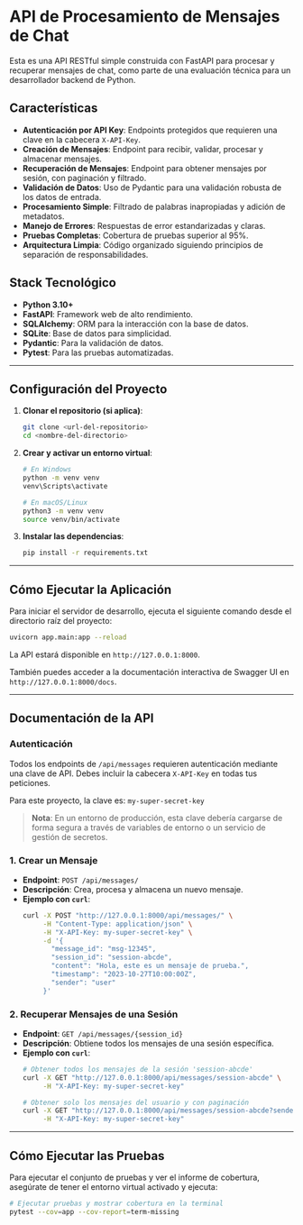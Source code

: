 # API de Procesamiento de Mensajes de Chat

Esta es una API RESTful simple construida con FastAPI para procesar y recuperar mensajes de chat, como parte de una evaluación técnica para un desarrollador backend de Python.

## Características

- **Autenticación por API Key**: Endpoints protegidos que requieren una clave en la cabecera `X-API-Key`.
- **Creación de Mensajes**: Endpoint para recibir, validar, procesar y almacenar mensajes.
- **Recuperación de Mensajes**: Endpoint para obtener mensajes por sesión, con paginación y filtrado.
- **Validación de Datos**: Uso de Pydantic para una validación robusta de los datos de entrada.
- **Procesamiento Simple**: Filtrado de palabras inapropiadas y adición de metadatos.
- **Manejo de Errores**: Respuestas de error estandarizadas y claras.
- **Pruebas Completas**: Cobertura de pruebas superior al 95%.
- **Arquitectura Limpia**: Código organizado siguiendo principios de separación de responsabilidades.

## Stack Tecnológico

- **Python 3.10+**
- **FastAPI**: Framework web de alto rendimiento.
- **SQLAlchemy**: ORM para la interacción con la base de datos.
- **SQLite**: Base de datos para simplicidad.
- **Pydantic**: Para la validación de datos.
- **Pytest**: Para las pruebas automatizadas.

---

## Configuración del Proyecto

1.  **Clonar el repositorio (si aplica)**:
    ```bash
    git clone <url-del-repositorio>
    cd <nombre-del-directorio>
    ```

2.  **Crear y activar un entorno virtual**:
    ```bash
    # En Windows
    python -m venv venv
    venv\Scripts\activate

    # En macOS/Linux
    python3 -m venv venv
    source venv/bin/activate
    ```

3.  **Instalar las dependencias**:
    ```bash
    pip install -r requirements.txt
    ```

---

## Cómo Ejecutar la Aplicación

Para iniciar el servidor de desarrollo, ejecuta el siguiente comando desde el directorio raíz del proyecto:

```bash
uvicorn app.main:app --reload
```

La API estará disponible en `http://127.0.0.1:8000`.

También puedes acceder a la documentación interactiva de Swagger UI en `http://127.0.0.1:8000/docs`.

---

## Documentación de la API

### Autenticación

Todos los endpoints de `/api/messages` requieren autenticación mediante una clave de API.
Debes incluir la cabecera `X-API-Key` en todas tus peticiones.

Para este proyecto, la clave es: `my-super-secret-key`

> **Nota**: En un entorno de producción, esta clave debería cargarse de forma segura a través de variables de entorno o un servicio de gestión de secretos.

### 1. Crear un Mensaje

- **Endpoint**: `POST /api/messages/`
- **Descripción**: Crea, procesa y almacena un nuevo mensaje.
- **Ejemplo con `curl`**:
    ```bash
    curl -X POST "http://127.0.0.1:8000/api/messages/" \
         -H "Content-Type: application/json" \
         -H "X-API-Key: my-super-secret-key" \
         -d '{
           "message_id": "msg-12345",
           "session_id": "session-abcde",
           "content": "Hola, este es un mensaje de prueba.",
           "timestamp": "2023-10-27T10:00:00Z",
           "sender": "user"
         }'
    ```

### 2. Recuperar Mensajes de una Sesión

- **Endpoint**: `GET /api/messages/{session_id}`
- **Descripción**: Obtiene todos los mensajes de una sesión específica.
- **Ejemplo con `curl`**:
    ```bash
    # Obtener todos los mensajes de la sesión 'session-abcde'
    curl -X GET "http://127.0.0.1:8000/api/messages/session-abcde" \
         -H "X-API-Key: my-super-secret-key"

    # Obtener solo los mensajes del usuario y con paginación
    curl -X GET "http://127.0.0.1:8000/api/messages/session-abcde?sender=user&skip=0&limit=10" \
         -H "X-API-Key: my-super-secret-key"
    ```

---

## Cómo Ejecutar las Pruebas

Para ejecutar el conjunto de pruebas y ver el informe de cobertura, asegúrate de tener el entorno virtual activado y ejecuta:

```bash
# Ejecutar pruebas y mostrar cobertura en la terminal
pytest --cov=app --cov-report=term-missing
```
```
